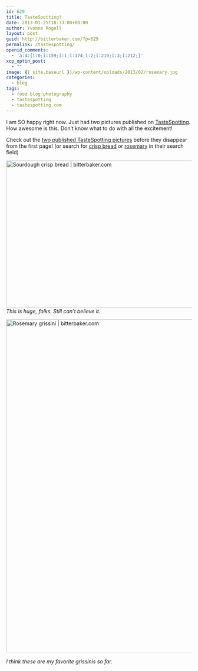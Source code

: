 ```yaml
---
id: 629
title: TasteSpotting!
date: 2013-01-25T18:33:08+00:00
author: Yvonne Rogell
layout: post
guid: http://bitterbaker.com/?p=629
permalink: /tastespotting/
openid_comments:
  - 'a:4:{i:0;i:159;i:1;i:174;i:2;i:210;i:3;i:212;}'
xcp_optin_post:
  - ""
image: {{ site.baseurl }}/wp-content/uploads/2013/02/rosemary.jpg
categories:
  - blog
tags:
  - food blog photography
  - tastespotting
  - tastespotting.com
---
```

I am SO happy right now. Just had two pictures published on <a title="TasteSpotting" href="http://www.tastespotting.com/" target="_blank">TasteSpotting</a>. How awesome is this. Don&#8217;t know what to do with all the excitement!

Check out the <a title="two published TasteSpotting pictures" href="http://www.tastespotting.com/" target="_blank">two published TasteSpotting pictures</a> before they disappear from the first page! (or search for <a href="http://www.tastespotting.com/search/crisp+bread/1" target="_blank">crisp bread</a> or <a href="http://www.tastespotting.com/search/rosemary/1" target="_blank">rosemary</a> in their search field)

<a title="Sourdough crisp bread" href="http://bitterbaker.com/?p=367" target="_blank"><img class="pinthis" title="Sourdough crisp bread | bitterbaker.com" alt="Sourdough crisp bread | bitterbaker.com" src="http://bitterbaker.com/images/crispbread.jpg" width="600" height="399" /><br /> </a>_This is huge, folks. Still can&#8217;t believe it._

<a title="Rosemary grissinis" href="http://bitterbaker.com/?p=501" target="_blank"><img class="pinthis" title="Rosemary grissini | bitterbaker.com" alt="Rosemary grissini | bitterbaker.com" src="http://bitterbaker.com/images/rosemary.jpg" width="600" height="903" /></a>
  
_I think these are my favorite grissinis so far._

&nbsp;